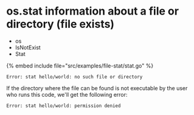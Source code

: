 # os.stat information about a file or directory (file exists)

* os
* IsNotExist
* Stat

{% embed include file="src/examples/file-stat/stat.go" %}

```
Error: stat hello/world: no such file or directory
```

If the directory where the file can be found is not executable by the user who runs this code, we'll get
the following error:

```
Error: stat hello/world: permission denied
```


